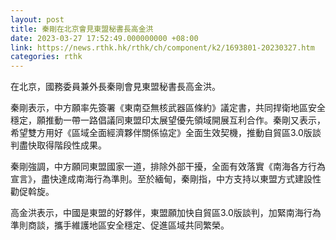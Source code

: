 ```yaml
---
layout: post
title: 秦剛在北京會見東盟秘書長高金洪
date: 2023-03-27 17:52:49.000000000 +08:00
link: https://news.rthk.hk/rthk/ch/component/k2/1693801-20230327.htm
categories: rthk
---
```


在北京，國務委員兼外長秦剛會見東盟秘書長高金洪。 

秦剛表示，中方願率先簽署《東南亞無核武器區條約》議定書，共同捍衛地區安全穩定，願推動一帶一路倡議同東盟印太展望優先領域開展互利合作。秦剛又表示，希望雙方用好《區域全面經濟夥伴關係協定》全面生效契機，推動自貿區3.0版談判盡快取得階段性成果。 

秦剛強調，中方願同東盟國家一道，排除外部干擾，全面有效落實《南海各方行為宣言》，盡快達成南海行為準則。至於緬甸，秦剛指，中方支持以東盟方式建設性勸促斡旋。 

高金洪表示，中國是東盟的好夥伴，東盟願加快自貿區3.0版談判，加緊南海行為準則商談，攜手維護地區安全穩定、促進區域共同繁榮。
